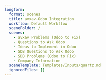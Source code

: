 ```yaml
---
longform:
  format: scenes
  title: avxav-Odoo Integration
  workflow: Default Workflow
  sceneFolder: /
  scenes:
    - avxav Problems (Odoo to Fix)
    - Questions to Ask Odoo
    - Ideas to Implement in Odoo
    - SDB Questions to Ask Odoo
    - SDB Problems (Odoo to Fix)
    - Company Information
  sceneTemplate: Templates/Inputs/quartz.md
  ignoredFiles: []
---
```

